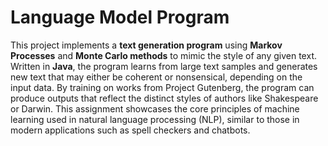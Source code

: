 # Language Model Program
This project implements a **text generation program** using **Markov Processes** and **Monte Carlo methods** to mimic the style of any given text. Written in **Java**, the program learns from large text samples and generates new text that may either be coherent or nonsensical, depending on the input data. By training on works from Project Gutenberg, the program can produce outputs that reflect the distinct styles of authors like Shakespeare or Darwin. This assignment showcases the core principles of machine learning used in natural language processing (NLP), similar to those in modern applications such as spell checkers and chatbots.

